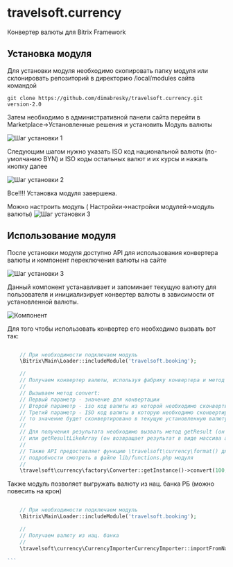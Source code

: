 # travelsoft.currency
Конвертер валюты для Bitrix Framework

## Установка модуля
Для установки модуля необходимо скопировать папку модуля или склонировать репозиторий 
в директорию /local/modules сайта командой
```
git clone https://github.com/dimabresky/travelsoft.currency.git version-2.0
```
Затем необходимо в административной панели сайта перейти в Marketplace->Установленные решения
и установить Модуль валюты

![Шаг установки 1](https://github.com/dimabresky/travelsoft.currency/raw/dev/img/install_1.png)

Следующим шагом нужно указать ISO код национальной валюты (по-умолчанию BYN)
и ISO коды остальных валют и их курсы и нажать кнопку далее

![Шаг установки 2](https://github.com/dimabresky/travelsoft.currency/raw/dev/img/install_2.png)

Все!!!! Установка модуля завершена.

Можно настроить модуль ( Настройки->настройки модулей->модуль валюты)
![Шаг установки 3](https://github.com/dimabresky/travelsoft.currency/raw/dev/img/install_3.png)

## Использование модуля
После установки модуля доступно API для использования конвертера валюты
и компонент переключения валюты на сайте

![Шаг установки 3](https://github.com/dimabresky/travelsoft.currency/raw/dev/img/install_3.png)

Данный компонент устанавливает и запоминает текущую валюту для пользователя и инициализирует
конвертер валюты в зависимости от установленной валюты.

![Компонент](https://github.com/dimabresky/travelsoft.currency/raw/dev/img/use_1.png)

Для того чтобы использовать конвертер его необходимо вызвать вот так:
```php

    // При необходимости подключаем модуль
    \Bitrix\Main\Loader::includeModule('travelsoft.booking');

    //
    // Получаем конвертер валюты, используя фабрику конвертера и метод getInstance
    //
    // Вызываем метод convert:
    // Первый параметр - значение для конвертации
    // Второй параметр - iso код валюты из которой необходимо сконвертировать
    // Третий параметр - ISO код валюты в которую необходимо сконвертировать. Если не указать,
    // то значение будет сконвертировано в текущую установленную валюту.
    // 
    // Для получения результата необходимо вызвать метод getResult (он возвращает результат в виде отформатированной строки)
    // или getResultLikeArray (он возвращает результат в виде массива array("price" => значение, "ISO" => ISO код валюты))
    //
    // Также API предоставляет функцию \travelsoft\currency\format() для полуния отформатированной строки
    // подробности смотреть в файле lib/functions.php модуля
    //
    \travelsoft\currency\factory\Converter::getInstance()->convert(100, "BYN", "USD")->getResult();

```

Также модуль позволяет выгружать валюту из нац. банка РБ (можно повесить на крон)
``````php

    // При необходимости подключаем модуль
    \Bitrix\Main\Loader::includeModule('travelsoft.booking');

    //
    // Получаем валюту из нац. банка
    //
    \travelsoft\currency\CurrencyImporterCurrencyImporter::importFromNationalBankRepablicOfBelarus()->convert(100, "BYN", "USD")->getResult();

```






